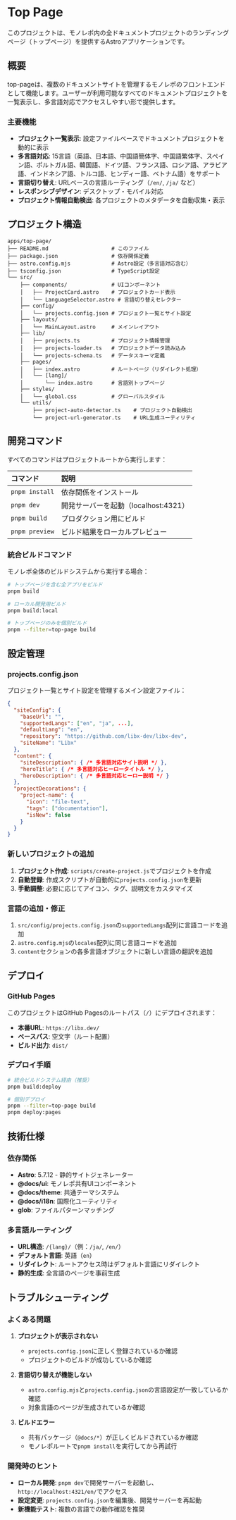# Top Page

このプロジェクトは、モノレポ内の全ドキュメントプロジェクトのランディングページ（トップページ）を提供するAstroアプリケーションです。

## 概要

top-pageは、複数のドキュメントサイトを管理するモノレポのフロントエンドとして機能します。ユーザーが利用可能なすべてのドキュメントプロジェクトを一覧表示し、多言語対応でアクセスしやすい形で提供します。

### 主要機能

- **プロジェクト一覧表示**: 設定ファイルベースでドキュメントプロジェクトを動的に表示
- **多言語対応**: 15言語（英語、日本語、中国語簡体字、中国語繁体字、スペイン語、ポルトガル語、韓国語、ドイツ語、フランス語、ロシア語、アラビア語、インドネシア語、トルコ語、ヒンディー語、ベトナム語）をサポート
- **言語切り替え**: URLベースの言語ルーティング（`/en/`, `/ja/` など）
- **レスポンシブデザイン**: デスクトップ・モバイル対応
- **プロジェクト情報自動検出**: 各プロジェクトのメタデータを自動収集・表示

## プロジェクト構造

```text
apps/top-page/
├── README.md                    # このファイル
├── package.json                 # 依存関係定義
├── astro.config.mjs             # Astro設定（多言語対応含む）
├── tsconfig.json                # TypeScript設定
└── src/
    ├── components/              # UIコンポーネント
    │   ├── ProjectCard.astro    # プロジェクトカード表示
    │   └── LanguageSelector.astro # 言語切り替えセレクター
    ├── config/
    │   └── projects.config.json # プロジェクト一覧とサイト設定
    ├── layouts/
    │   └── MainLayout.astro     # メインレイアウト
    ├── lib/
    │   ├── projects.ts          # プロジェクト情報管理
    │   ├── projects-loader.ts   # プロジェクトデータ読み込み
    │   └── projects-schema.ts   # データスキーマ定義
    ├── pages/
    │   ├── index.astro          # ルートページ（リダイレクト処理）
    │   └── [lang]/
    │       └── index.astro      # 言語別トップページ
    ├── styles/
    │   └── global.css           # グローバルスタイル
    └── utils/
        ├── project-auto-detector.ts    # プロジェクト自動検出
        └── project-url-generator.ts    # URL生成ユーティリティ
```

## 開発コマンド

すべてのコマンドはプロジェクトルートから実行します：

| コマンド | 説明 |
| :--- | :--- |
| `pnpm install` | 依存関係をインストール |
| `pnpm dev` | 開発サーバーを起動（localhost:4321） |
| `pnpm build` | プロダクション用にビルド |
| `pnpm preview` | ビルド結果をローカルプレビュー |

### 統合ビルドコマンド

モノレポ全体のビルドシステムから実行する場合：

```bash
# トップページを含む全アプリをビルド
pnpm build

# ローカル開発用ビルド
pnpm build:local

# トップページのみを個別ビルド
pnpm --filter=top-page build
```

## 設定管理

### projects.config.json

プロジェクト一覧とサイト設定を管理するメイン設定ファイル：

```json
{
  "siteConfig": {
    "baseUrl": "",
    "supportedLangs": ["en", "ja", ...],
    "defaultLang": "en",
    "repository": "https://github.com/libx-dev/libx-dev",
    "siteName": "Libx"
  },
  "content": {
    "siteDescription": { /* 多言語対応サイト説明 */ },
    "heroTitle": { /* 多言語対応ヒーロータイトル */ },
    "heroDescription": { /* 多言語対応ヒーロー説明 */ }
  },
  "projectDecorations": {
    "project-name": {
      "icon": "file-text",
      "tags": ["documentation"],
      "isNew": false
    }
  }
}
```

### 新しいプロジェクトの追加

1. **プロジェクト作成**: `scripts/create-project.js`でプロジェクトを作成
2. **自動登録**: 作成スクリプトが自動的に`projects.config.json`を更新
3. **手動調整**: 必要に応じてアイコン、タグ、説明文をカスタマイズ

### 言語の追加・修正

1. `src/config/projects.config.json`の`supportedLangs`配列に言語コードを追加
2. `astro.config.mjs`の`locales`配列に同じ言語コードを追加
3. `content`セクションの各多言語オブジェクトに新しい言語の翻訳を追加

## デプロイ

### GitHub Pages

このプロジェクトはGitHub Pagesのルートパス（`/`）にデプロイされます：

- **本番URL**: `https://libx.dev/`
- **ベースパス**: 空文字（ルート配置）
- **ビルド出力**: `dist/`

### デプロイ手順

```bash
# 統合ビルドシステム経由（推奨）
pnpm build:deploy

# 個別デプロイ
pnpm --filter=top-page build
pnpm deploy:pages
```

## 技術仕様

### 依存関係

- **Astro**: 5.7.12 - 静的サイトジェネレーター
- **@docs/ui**: モノレポ共有UIコンポーネント
- **@docs/theme**: 共通テーマシステム
- **@docs/i18n**: 国際化ユーティリティ
- **glob**: ファイルパターンマッチング

### 多言語ルーティング

- **URL構造**: `/{lang}/`（例：`/ja/`, `/en/`）
- **デフォルト言語**: 英語（`en`）
- **リダイレクト**: ルートアクセス時はデフォルト言語にリダイレクト
- **静的生成**: 全言語のページを事前生成

## トラブルシューティング

### よくある問題

1. **プロジェクトが表示されない**
   - `projects.config.json`に正しく登録されているか確認
   - プロジェクトのビルドが成功しているか確認

2. **言語切り替えが機能しない**
   - `astro.config.mjs`と`projects.config.json`の言語設定が一致しているか確認
   - 対象言語のページが生成されているか確認

3. **ビルドエラー**
   - 共有パッケージ（`@docs/*`）が正しくビルドされているか確認
   - モノレポルートで`pnpm install`を実行してから再試行

### 開発時のヒント

- **ローカル開発**: `pnpm dev`で開発サーバーを起動し、`http://localhost:4321/en/`でアクセス
- **設定変更**: `projects.config.json`を編集後、開発サーバーを再起動
- **新機能テスト**: 複数の言語での動作確認を推奨
